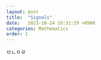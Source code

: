 ```yaml
---
layout: post
title:  "Signals"
date:   2023-10-24 19:31:29 +0900
categories: Mathematics
order: 1
---
```


ㅁㄴㅇㄹ




